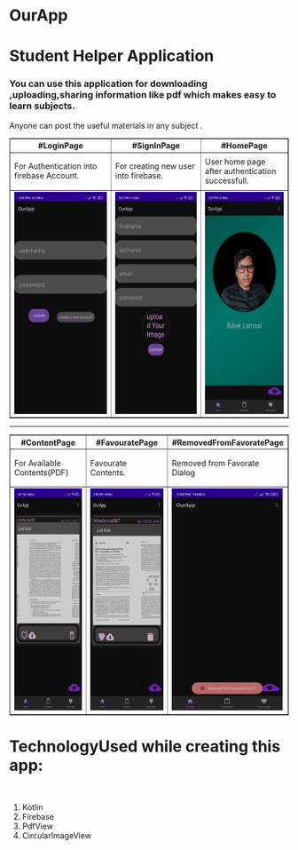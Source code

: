 # OurApp
<h1>Student Helper Application</h1>
<h3>You can use this application for downloading ,uploading,sharing information like pdf which makes easy to learn subjects.</h3>
<p> Anyone can post the useful materials in any subject .</p>

<table border="1" cellpadding="5" cellspacing="10" style="gravity:center;">
<tr><th>
#LoginPage
  </th>
  
  <th>
#SignInPage
  </th>
    <th>
#HomePage
  </th>

</tr> 
 <tr>
  <td>
<p>For Authentication into firebase Account.</p>
    </td>
    <td>
<p>For creating new user into firebase.</p>
    </td>
    <td>
    User home page <br>after authentication successfull.
    </td>
    </tr>
  
 <tr>
 <td>
<img src="images/login.jpg" width = "200" height="400"/>
 </td>
 <td>
 <img src="images/signin.jpg" width = "200" height="400"/>
 </td>
  <td>
 <img src="images/home.jpg" width = "200" height="400"/>
 </td>
 
 </tr>
 
  </table>
  
  <hr>
  
  
<table border="1" cellpadding="5" cellspacing="10">
<tr><th>
#ContentPage
  </th>
  
  <th>
#FavouratePage
  </th>
    <th>
#RemovedFromFavoratePage
  </th>

</tr> 
 <tr>
  <td>
<p>For Available Contents(PDF)</p>
    </td>
    <td>
<p>Favourate Contents.</p>
    </td>
    <td>
   <p> Removed from Favorate Dialog</p>
    </td>
    </tr>
  
 <tr>
 <td>
<img src="images/contents.jpg" width = "200" height="400"/>
 </td>
 <td>
 <img src="images/favorate.jpg" width = "200" height="400"/>
 </td>
  <td>
 <img src="images/remove_from_favorate_readded_content.jpg" width = "200" height="400"/>
 </td>
 
 </tr>
 
  </table>
  
  
  <h1>TechnologyUsed while creating this app:</h1><br>
  <ol>
  <li>Kotlin</li>
  <li>Firebase</li>
  <li>PdfView</li>
  <li>CircularImageView</li>
  </ol>
